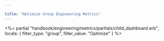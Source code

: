 ```yaml
---

title: "Optimize Group Engineering Metrics"
---
```









<%= partial "handbook/engineering/metrics/partials/child_dashboard.erb", locals: { filter_type: "group", filter_value: "Optimize" } %>

